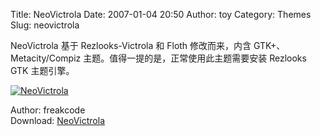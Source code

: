 Title: NeoVictrola
Date: 2007-01-04 20:50
Author: toy
Category: Themes
Slug: neovictrola

NeoVictrola 基于 Rezlooks-Victrola 和 Floth 修改而来，内含
GTK+、Metacity/Compiz 主题。值得一提的是，正常使用此主题需要安装
Rezlooks GTK 主题引擎。

[![NeoVictrola](http://i.linuxtoy.org/i/2007/01/NeoVictrola_by_freakcode_s.jpg)](http://i.linuxtoy.org/i/2007/01/NeoVictrola_by_freakcode.jpg)

Author: freakcode  
Download: [NeoVictrola](http://www.deviantart.com/deviation/45900518/)
